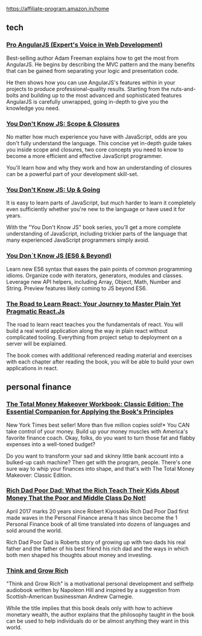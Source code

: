 https://affiliate-program.amazon.in/home


## tech
	
### [Pro AngularJS (Expert's Voice in Web Development)](https://amzn.to/36F6N8v)

Best-selling author Adam Freeman explains how to get the most from AngularJS. He begins by describing the MVC pattern and the many benefits that can be gained from separating your logic and presentation code. 

He then shows how you can use AngularJS's features within in your projects to produce professional-quality results. Starting from the nuts-and-bolts and building up to the most advanced and sophisticated features AngularJS is carefully unwrapped, going in-depth to give you the knowledge you need.


### [You Don't Know JS: Scope & Closures](https://amzn.to/2UaT46V)

No matter how much experience you have with JavaScript, odds are you don't fully understand the language. This concise yet in-depth guide takes you inside scope and closures, two core concepts you need to know to become a more efficient and effective JavaScript programmer. 

You'll learn how and why they work and how an understanding of closures can be a powerful part of your development skill-set.


### [You Don't Know JS: Up & Going](https://amzn.to/2u8YuVt)

It is easy to learn parts of JavaScript, but much harder to learn it completely even sufficiently whether you're new to the language or have used it for years. 

With the "You Don't Know JS" book series, you'll get a more complete understanding of JavaScript, including trickier parts of the language that many experienced JavaScript programmers simply avoid.



### [You Don`t Know JS (ES6 & Beyond)](https://amzn.to/2GGox8Y)

Learn new ES6 syntax that eases the pain points of common programming idioms. Organize code with iterators, generators, modules and classes. Leverage new API helpers, including Array, Object, Math, Number and String. Preview features likely coming to JS beyond ES6.


### [The Road to Learn React: Your Journey to Master Plain Yet Pragmatic React.Js](https://amzn.to/2RIqGYk)

The road to learn react teaches you the fundamentals of react. You will build a real world application along the way in plain react without complicated tooling. Everything from project setup to deployment on a server will be explained. 

The book comes with additional referenced reading material and exercises with each chapter after reading the book, you will be able to build your own applications in react.




## personal finance

### [The Total Money Makeover Workbook: Classic Edition: The Essential Companion for Applying the Book's Principles](https://amzn.to/36NkeUh)

New York Times best seller! More than five million copies sold!* You CAN take control of your money. Build up your money muscles with America's favorite finance coach. Okay, folks, do you want to turn those fat and flabby expenses into a well-toned budget? 

Do you want to transform your sad and skinny little bank account into a bulked-up cash machine? Then get with the program, people. There's one sure way to whip your finances into shape, and that's with The Total Money Makeover: Classic Edition.



### [Rich Dad Poor Dad: What the Rich Teach Their Kids About Money That the Poor and Middle Class Do Not!](https://amzn.to/36IbVsP)

April 2017 marks 20 years since Robert Kiyosakis Rich Dad Poor Dad first made waves in the Personal Finance arena It has since become the 1 Personal Finance book of all time translated into dozens of languages and sold around the world.

Rich Dad Poor Dad is Roberts story of growing up with two dads his real father and the father of his best friend his rich dad and the ways in which both men shaped his thoughts about money and investing.


### [Think and Grow Rich](https://amzn.to/2UcepwY)

"Think and Grow Rich" is a motivational personal development and selfhelp audiobook written by Napoleon Hill and inspired by a suggestion from Scottish-American businessman Andrew Carnegie.

While the title implies that this book deals only with how to achieve monetary wealth, the author explains that the philosophy taught in the book can be used to help individuals do or be almost anything they want in this world.